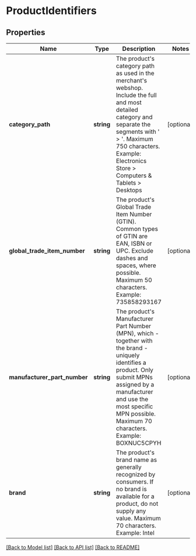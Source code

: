 # ProductIdentifiers

## Properties
Name | Type | Description | Notes
------------ | ------------- | ------------- | -------------
**category_path** | **string** | The product&#39;s category path as used in the merchant&#39;s webshop. Include the full and most detailed category and separate the segments with &#39; &gt; &#39;. Maximum 750 characters. Example: Electronics Store &gt; Computers &amp; Tablets &gt; Desktops | [optional] 
**global_trade_item_number** | **string** | The product&#39;s Global Trade Item Number (GTIN). Common types of GTIN are EAN, ISBN or UPC. Exclude dashes and spaces, where possible. Maximum 50 characters. Example: 735858293167 | [optional] 
**manufacturer_part_number** | **string** | The product&#39;s Manufacturer Part Number (MPN), which - together with the brand - uniquely identifies a product. Only submit MPNs assigned by a manufacturer and use the most specific MPN possible. Maximum 70 characters. Example: BOXNUC5CPYH | [optional] 
**brand** | **string** | The product&#39;s brand name as generally recognized by consumers. If no brand is available for a product, do not supply any value. Maximum 70 characters. Example: Intel | [optional] 

[[Back to Model list]](../README.md#documentation-for-models) [[Back to API list]](../README.md#documentation-for-api-endpoints) [[Back to README]](../README.md)


